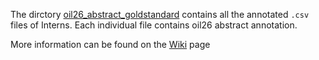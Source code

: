 The dirctory [oil26_abstract_goldstandard](https://github.com/petermr/CEVOpen/edit/master/oil26_abstract_goldstandard/) contains all the annotated `.csv` files of Interns. 
Each individual file contains oil26 abstract annotation. 

More information can be found on the [Wiki](https://github.com/petermr/CEVOpen/wiki/GoldStandard%3A-Abstracts-of-oil26) page
